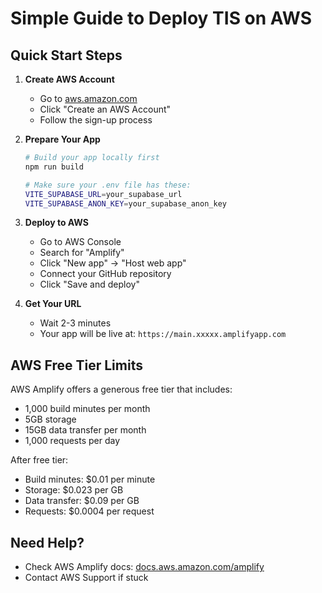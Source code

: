 # Simple Guide to Deploy TIS on AWS

## Quick Start Steps

1. **Create AWS Account**
   - Go to [aws.amazon.com](https://aws.amazon.com)
   - Click "Create an AWS Account"
   - Follow the sign-up process

2. **Prepare Your App**
   ```bash
   # Build your app locally first
   npm run build
   
   # Make sure your .env file has these:
   VITE_SUPABASE_URL=your_supabase_url
   VITE_SUPABASE_ANON_KEY=your_supabase_anon_key
   ```

3. **Deploy to AWS**
   - Go to AWS Console
   - Search for "Amplify"
   - Click "New app" → "Host web app"
   - Connect your GitHub repository
   - Click "Save and deploy"

4. **Get Your URL**
   - Wait 2-3 minutes
   - Your app will be live at: `https://main.xxxxx.amplifyapp.com`

## AWS Free Tier Limits

AWS Amplify offers a generous free tier that includes:
- 1,000 build minutes per month
- 5GB storage
- 15GB data transfer per month
- 1,000 requests per day

After free tier:
- Build minutes: $0.01 per minute
- Storage: $0.023 per GB
- Data transfer: $0.09 per GB
- Requests: $0.0004 per request

## Need Help?

- Check AWS Amplify docs: [docs.aws.amazon.com/amplify](https://docs.aws.amazon.com/amplify)
- Contact AWS Support if stuck 